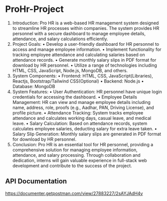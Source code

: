 # ProHr-Project

1. Introduction:
   Pro HR is a web-based HR management system designed to streamline HR processes within companies. The system provides HR personnel with a secure dashboard to manage employee details, attendance, and salary calculations efficiently.
2. Project Goals:
   •
   Develop a user-friendly dashboard for HR personnel to access and manage employee information.
   •
   Implement functionality for tracking employee attendance and calculating salaries based on attendance records.
   •
   Generate monthly salary slips in PDF format for download by HR personnel.
   •
   Utilize a range of technologies including HTML, CSS, JavaScript, Node.js, MongoDB, and others.
3. System Components:
   •
   Frontend: HTML, CSS, JavaScript(Libraries), Reactjs, Bootstrap/Tailwind CSS(Optional)
   •
   Backend: Node.js
   •
   Database: MongoDB
4. System Features:
   •
   User Authentication: HR personnel have unique login credentials for accessing the dashboard.
   •
   Employee Details Management: HR can view and manage employee details including name, address, role, proofs (e.g., Aadhar, PAN, Driving License), and profile picture.
   •
   Attendance Tracking: System tracks employee attendance and calculates working days, casual leave, and medical leave.
   •
   Salary Calculation: Based on attendance records, system calculates employee salaries, deducting salary for extra leave taken.
   •
   Salary Slip Generation: Monthly salary slips are generated in PDF format for download by HR personnel.
5. Conclusion:
   Pro HR is an essential tool for HR personnel, providing a comprehensive solution for managing employee information, attendance, and salary processing. Through collaboration and dedication, interns will gain valuable experience in full-stack web development and contribute to the success of the project.

## API Documentation

https://documenter.getpostman.com/view/27883227/2sAYJAdH4y
